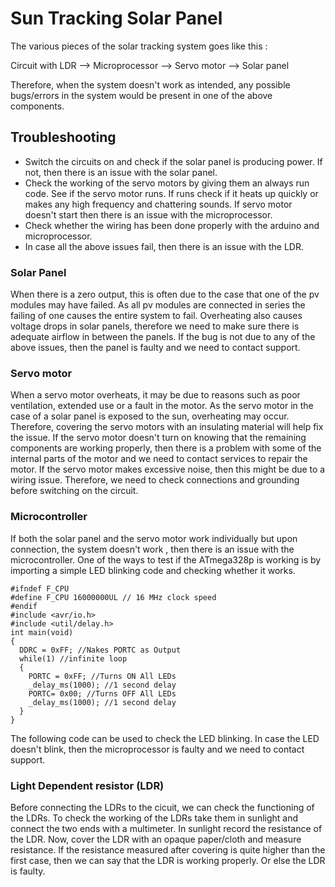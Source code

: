 # Sun Tracking Solar Panel

The various pieces of the solar tracking system goes like this :

Circuit with LDR --> Microprocessor --> Servo motor --> Solar panel

Therefore, when the system doesn't work as intended, any possible bugs/errors in the system would be present in one of the above components.

## Troubleshooting

* Switch the circuits on and check if the solar panel is producing power. If not, then there is an issue with the solar panel.
* Check the working of the servo motors by giving them an always run code. See if the servo motor runs. If runs check if it heats up quickly or makes any high frequency and chattering sounds. If servo motor doesn't start then there is an issue with the microprocessor.
* Check whether the wiring has been done properly with the arduino and microprocessor.
* In case all the above issues fail, then there is an issue with the LDR.

### Solar Panel

When there is a zero output, this is often due to the case that one of the pv modules may have failed. As all pv modules are connected in series the failing of one causes the entire system to fail. Overheating also causes voltage drops in solar panels, therefore we need to make sure there is adequate airflow in between the panels. If the bug is not due to any of the above issues, then the panel is faulty and we need to contact support.

### Servo motor

When a servo motor overheats, it may be due to reasons such as poor ventilation, extended use or a fault in the motor. As the servo motor in the case of a solar panel is exposed to the sun, overheating may occur. Therefore, covering the servo motors with an insulating material will help fix the issue. If the servo motor doesn't turn on knowing that the remaining components are working properly, then there is a problem with some of the internal parts of the motor and we need to contact services to repair the motor. If the servo motor makes excessive noise, then this might be due to a wiring issue. Therefore, we need to check connections and grounding before switching on the circuit.

### Microcontroller

If both the solar panel and the servo motor work individually but upon connection, the system doesn't work , then there is an issue with the microcontroller. One of the ways to test if the ATmega328p is working is by importing a simple LED blinking code and checking whether it works.

```
#ifndef F_CPU
#define F_CPU 16000000UL // 16 MHz clock speed
#endif
#include <avr/io.h>
#include <util/delay.h>
int main(void)
{
  DDRC = 0xFF; //Nakes PORTC as Output
  while(1) //infinite loop
  {
    PORTC = 0xFF; //Turns ON All LEDs
    _delay_ms(1000); //1 second delay
    PORTC= 0x00; //Turns OFF All LEDs
    _delay_ms(1000); //1 second delay
  }
}
```

The following code can be used to check the LED blinking. In case the LED doesn't blink, then the microprocessor is faulty and we need to contact support.

### Light Dependent resistor (LDR)

Before connecting the LDRs to the cicuit, we can check the functioning of the LDRs. To check the working of the LDRs take them in sunlight and connect the two ends with a multimeter. In sunlight record the resistance of the LDR. Now, cover the LDR with an opaque paper/cloth and measure resistance. If the resistance measured after covering is quite higher than the first case, then we can say that the LDR is working properly. Or else the LDR is faulty.

